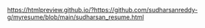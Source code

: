 https://htmlpreview.github.io/?https://github.com/sudharsanreddy-g/myresume/blob/main/sudharsan_resume.html
